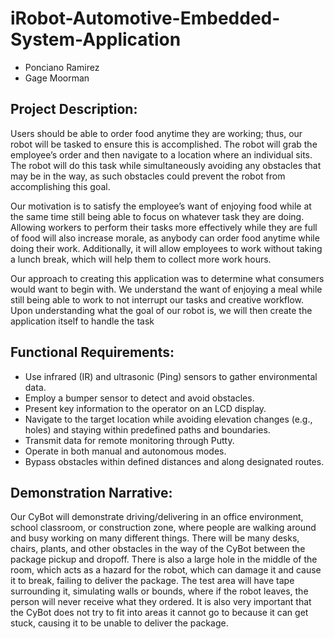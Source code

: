# iRobot-Automotive-Embedded-System-Application

</center>

- Ponciano Ramirez
- Gage Moorman

## Project Description:

Users should be able to order food anytime they are working; thus, our robot will be tasked to
ensure this is accomplished. The robot will grab the employee’s order and then navigate to a
location where an individual sits. The robot will do this task while simultaneously avoiding any
obstacles that may be in the way, as such obstacles could prevent the robot from accomplishing
this goal.

Our motivation is to satisfy the employee’s want of enjoying food while at the same time still
being able to focus on whatever task they are doing. Allowing workers to perform their tasks
more effectively while they are full of food will also increase morale, as anybody can order food
anytime while doing their work. Additionally, it will allow employees to work without taking a
lunch break, which will help them to collect more work hours.

Our approach to creating this application was to determine what consumers would want to
begin with. We understand the want of enjoying a meal while still being able to work to not
interrupt our tasks and creative workflow. Upon understanding what the goal of our robot is, we
will then create the application itself to handle the task

## Functional Requirements:

- Use infrared (IR) and ultrasonic (Ping) sensors to gather environmental data.
- Employ a bumper sensor to detect and avoid obstacles.
- Present key information to the operator on an LCD display.
- Navigate to the target location while avoiding elevation changes (e.g., holes) and staying within predefined paths and boundaries.
- Transmit data for remote monitoring through Putty.
- Operate in both manual and autonomous modes.
- Bypass obstacles within defined distances and along designated routes.

## Demonstration Narrative:

Our CyBot will demonstrate driving/delivering in an office environment, school classroom, or
construction zone, where people are walking around and busy working on many different things.
There will be many desks, chairs, plants, and other obstacles in the way of the CyBot between
the package pickup and dropoff. There is also a large hole in the middle of the room, which acts
as a hazard for the robot, which can damage it and cause it to break, failing to deliver the
package. The test area will have tape surrounding it, simulating walls or bounds, where if the
robot leaves, the person will never receive what they ordered. It is also very important that the
CyBot does not try to fit into areas it cannot go to because it can get stuck, causing it to be
unable to deliver the package.

